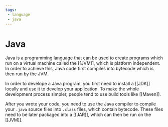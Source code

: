 ```yaml
---
tags:
 - language
 - java
---
```


# Java
Java is a programming language that can be used to create programs which run on a virtual machine called the [[JVM]], which is platform independent. In order to achieve this, Java code first compiles into bytecode which is then run by the JVM.

In order to develope a Java program, you first need to install a [[JDK]] locally and use it to develop your application. To make the whole development process simpler, people tend to use build tools like [[Maven]].

After you wrote your code, you need to use the Java compiler to compile your `.java` source files into `.class` files, which contain bytecode. These files need to be later packaged into a [[JAR]], which can then be run on the [[JVM]].